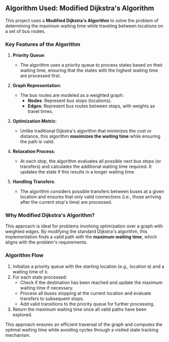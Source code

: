 ## Algorithm Used: Modified Dijkstra's Algorithm

This project uses a **Modified Dijkstra's Algorithm** to solve the problem of determining the maximum waiting time while traveling between locations on a set of bus routes.

### Key Features of the Algorithm
1. **Priority Queue**:
   - The algorithm uses a priority queue to process states based on their waiting time, ensuring that the states with the highest waiting time are processed first.

2. **Graph Representation**:
   - The bus routes are modeled as a weighted graph:
     - **Nodes**: Represent bus stops (locations).
     - **Edges**: Represent bus routes between stops, with weights as travel times.

3. **Optimization Metric**:
   - Unlike traditional Dijkstra's algorithm that minimizes the cost or distance, this algorithm **maximizes the waiting time** while ensuring the path is valid.

4. **Relaxation Process**:
   - At each stop, the algorithm evaluates all possible next bus stops (or transfers) and calculates the additional waiting time required. It updates the state if this results in a longer waiting time.

5. **Handling Transfers**:
   - The algorithm considers possible transfers between buses at a given location and ensures that only valid connections (i.e., those arriving after the current stop's time) are processed.

### Why Modified Dijkstra's Algorithm?
This approach is ideal for problems involving optimization over a graph with weighted edges. By modifying the standard Dijkstra's algorithm, this implementation finds a valid path with the **maximum waiting time**, which aligns with the problem's requirements.

### Algorithm Flow
1. Initialize a priority queue with the starting location (e.g., location `0`) and a waiting time of `0`.
2. For each state processed:
   - Check if the destination has been reached and update the maximum waiting time if necessary.
   - Process all buses stopping at the current location and evaluate transfers to subsequent stops.
   - Add valid transitions to the priority queue for further processing.
3. Return the maximum waiting time once all valid paths have been explored.

This approach ensures an efficient traversal of the graph and computes the optimal waiting time while avoiding cycles through a visited state tracking mechanism.

